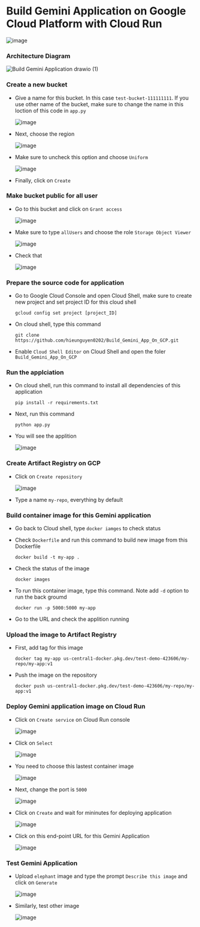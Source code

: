 # Build Gemini Application on Google Cloud Platform with Cloud Run
  
  ![image](https://github.com/hieunguyen0202/Build_Gemini_App_On_GCP/assets/98166568/aba46b0f-21cd-4c86-9da0-bff1925407fe)

### Architecture Diagram
  
  ![Build Gemini Application drawio (1)](https://github.com/hieunguyen0202/Build_Gemini_App_On_GCP/assets/98166568/d816c6fd-def6-4fd5-ba6d-906d1c98091b)

### Create a new bucket
- Give a name for this bucket. In this case `test-bucket-111111111`. If you use other name of the bucket, make sure to change the name in this loction of this code in `app.py`

  ![image](https://github.com/hieunguyen0202/Build_Gemini_App_On_GCP/assets/98166568/36b18afa-f147-4fc1-9116-ab3ec91ff80b)

- Next, choose the region

  ![image](https://github.com/hieunguyen0202/Build_Gemini_App_On_GCP/assets/98166568/4a8dcf77-a11f-424c-a347-79cff306b1ee)

- Make sure to uncheck this option and choose `Uniform`

  ![image](https://github.com/hieunguyen0202/Build_Gemini_App_On_GCP/assets/98166568/6c989ee8-bd92-4592-9229-f82cc033a43a)

- Finally, click on `Create`

### Make bucket public for all user
- Go to this bucket and click on `Grant access`

  ![image](https://github.com/hieunguyen0202/Build_Gemini_App_On_GCP/assets/98166568/ba7418c5-5f5e-4041-ae16-75212ac49957)

- Make sure to type `allUsers` and choose the role `Storage Object Viewer`

  ![image](https://github.com/hieunguyen0202/Build_Gemini_App_On_GCP/assets/98166568/bf3b7586-eb30-4a5d-9ec7-2a258d6e3f9f)

- Check that

  ![image](https://github.com/hieunguyen0202/Build_Gemini_App_On_GCP/assets/98166568/e82d3051-3afa-485f-9c0c-a35b77e6c3f4)

### Prepare the source code for application
- Go to Google Cloud Console and open Cloud Shell, make sure to create new project and set project ID for this cloud shell

  ```
  gcloud config set project [project_ID] 
  ```

- On cloud shell, type this command

  ```
  git clone https://github.com/hieunguyen0202/Build_Gemini_App_On_GCP.git
  ```

- Enable `Cloud Shell Editor` on Cloud Shell and open the foler `Build_Gemini_App_On_GCP`

### Run the applciation
- On cloud shell, run this command to install all dependencies of this application

  ```
  pip install -r requirements.txt
  ```

- Next, run this command

  ```
  python app.py
  ```

- You will see the applition

  ![image](https://github.com/hieunguyen0202/Build_Gemini_App_On_GCP/assets/98166568/01ad37aa-b2a8-4e14-98b8-0730fe2c7ed8)

### Create Artifact Registry on GCP
- Click on `Create repository`

  ![image](https://github.com/hieunguyen0202/Build_Gemini_App_On_GCP/assets/98166568/6e61923b-baa6-4d80-9612-f49b031e0b52)

- Type a name `my-repo`, everything by default

### Build container image for this Gemini application
- Go back to Cloud shell, type `docker iamges` to check status
- Check `Dockerfile` and run this command to build new image from this Dockerfile

  ```
  docker build -t my-app .
  ```

- Check the status of the image

  ```
  docker images
  ```

- To run this container image, type this command. Note add `-d` option to run the back groumd 

  ```
  docker run -p 5000:5000 my-app
  ```

- Go to the URL and check the applition running

### Upload the image to Artifact Registry
- First, add tag for this image

  ```
  docker tag my-app us-central1-docker.pkg.dev/test-demo-423606/my-repo/my-app:v1
  ```

- Push the image on the repository

  ```
  docker push us-central1-docker.pkg.dev/test-demo-423606/my-repo/my-app:v1
  ```

### Deploy Gemini application image on Cloud Run 
- Click on `Create service` on Cloud Run console

  ![image](https://github.com/hieunguyen0202/Build_Gemini_App_On_GCP/assets/98166568/eba53ecc-dfd3-4392-bbb1-3262bdbc4c79)

- Click on `Select`

  ![image](https://github.com/hieunguyen0202/Build_Gemini_App_On_GCP/assets/98166568/19933fd0-b091-4d38-8b39-660d61806af5)

- You need to choose this lastest container image

  ![image](https://github.com/hieunguyen0202/Build_Gemini_App_On_GCP/assets/98166568/df94f9a0-e81a-4518-bcad-b8c66f436991)

- Next, change the port is `5000`

  ![image](https://github.com/hieunguyen0202/Build_Gemini_App_On_GCP/assets/98166568/ca03fb33-2fbc-44f0-92be-2205b872ed6b)

- Click on `Create` and wait for mininutes for deploying application

  ![image](https://github.com/hieunguyen0202/Build_Gemini_App_On_GCP/assets/98166568/99959321-cbed-4e8c-8e6f-919cbdda6ef7)

- Click on this end-point URL for this Gemini Application

  ![image](https://github.com/hieunguyen0202/Build_Gemini_App_On_GCP/assets/98166568/d97cb152-cc17-4179-9fac-5f8d12ec39cd)

### Test Gemini Application
- Upload `elephant` image and type the prompt `Describe this image` and click on `Generate`

  ![image](https://github.com/hieunguyen0202/Build_Gemini_App_On_GCP/assets/98166568/d71cd1ae-d275-49e4-af0e-0a9d61a10317)

- Similarly, test other image

  ![image](https://github.com/hieunguyen0202/Build_Gemini_App_On_GCP/assets/98166568/055ba954-5e56-41ef-96d9-ddc420ec8b81)


  
